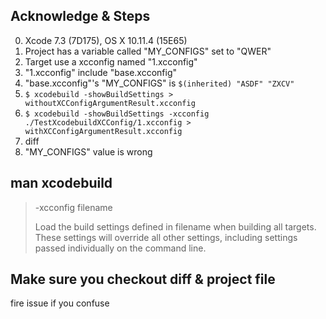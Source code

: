 ## Acknowledge & Steps
0. Xcode 7.3 (7D175), OS X 10.11.4 (15E65)
1. Project has a variable called "MY_CONFIGS" set to "QWER"
2. Target use a xcconfig named "1.xcconfig"
3. "1.xcconfig" include "base.xcconfig"
4. "base.xcconfig"'s "MY_CONFIGS" is `$(inherited) "ASDF" "ZXCV"`
5. `$ xcodebuild -showBuildSettings > withoutXCConfigArgumentResult.xcconfig`
6. `$ xcodebuild -showBuildSettings -xcconfig ./TestXcodebuildXCConfig/1.xcconfig > withXCConfigArgumentResult.xcconfig`
7. diff
8. "MY_CONFIGS" value is wrong

## man xcodebuild
> -xcconfig filename
> 
> Load the build settings defined in filename when building all targets.  These settings will override all other settings, including settings
           passed individually on the command line.
           
## Make sure you checkout diff & project file
fire issue if you confuse
